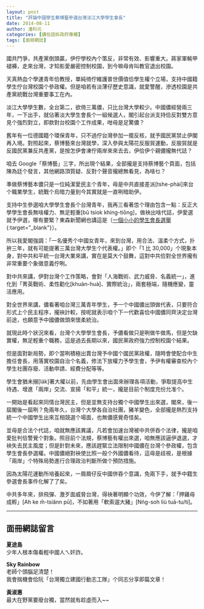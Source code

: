 ```yaml
---
layout: post
title: "評論中國學生蔡博藝參選台灣淡江大學學生會長"
date: 2014-08-11
author: 潘科元
categories: [講俗語拆政府專欄]
tags: [面冊網誌]
---
```


國共鬥爭，共產黨倒頭贏，伊佇學校內个策反，非常有效、影響重大。蔣家軍輸甲褪褲，走來台灣，才知影愛嚴密控制校園，到今嘛毋肯叫教官退出校園。

天真熱血个學運青年佮教授，單純徛佇維護普世價值佮學生權个立場，支持中國籍學生佇台灣校園个參政權。但是咱若有淡薄仔歷史意識，就愛警醒，滲透校園是共產黨統戰台灣重要事工在內。

淡江大學學生數，全台第二，欲倚三萬儂，只比台灣大學較少。中國儂經營兩三年，一下出手，就佔著淡大學生會長个一組候選人，閣引起台派支持佮反對雙方意見个強烈對立，即款對台校園个工作成果，咁毋是足驚儂？

舊年有一位德國籍个環保青年，只不過佇台灣參加一擺反核，就予國民黨禁止伊閣再入境。對照起來，蔡博藝來台灣就學，深入參與太陽花反服貿運動，反服貿就是反國民黨兼反共產黨，是按怎伊會凍佇兩岸來來去去，伊佮伊个親儂攏無代誌？

咱去 Google「蔡博藝」三字，所出現个結果，全部攏是支持蔡博藝个頁面，包括陳為廷个發言，其他網路頂質疑、反對个聲音攏總無看見，為啥乜？

準做蔡博藝本儂只是一位純潔愛民主个青年，毋是中共直接差派[tshe-phài]來台个職業學生，統戰个烏暗力量到今其實就是一直咧暗助伊。

支持中生參選咱大學學生會長个台灣青年，我再三看著怹个理由包含一點：反正大學學生會長無啥權力、無足輕重[bû tsiok khing-tiōng]，做袂出啥代誌，伊愛選就予伊選，哪有要緊？東森新聞網也講這是〔[一個小小的學生會長選舉](http://www.ettoday.net/news/20140809/387815.htm#ixzz3AEGJ0NoV){:target="_blank"}〕。

所以我愛閣強調：「一名優秀个中國女青年，來到台灣，用合法、溫柔个方式，扑拚三年，就有可能提著三萬台灣大學生个代表權。」即个「1 比 30,000」个現象本身，對中共和平統一台灣大業來講，實在是莫大个鼓舞，這對中共佮對全世界攏有非常重要个象徵意義佇咧。

對中共來講，伊對台灣个工作策略，會對「人海戰術、武力威脅、名義統一」，進化到「菁英戰術、柔性勸化[khuàn-huà]、實際統治」，兩套極端，隨機應變，靈活應用。

對全世界來講，儂看著咱台灣三萬青年學生，予一个中國儂出頭做代表，只要符合形式上个民主程序，攏袂計較，按呢就表示咱个下一代歡喜佮中國儂同齊決定台灣前途，也願意予中國儂做頭來懷柔統治。

就現此時个狀況來看，台灣个大學學生會長，予儂看做只是咧做牛做馬，但是欠缺實權，無足輕重个職務，這是過去長期以來，國民黨政府強力控制校園个結果。

但是面對新局勢，即个當咧積極出賣台灣予中國个國民黨政權，隨時會使配合中生擔任會長，用落實校園自治个名義，修法下放權力予學生會，予伊有權審查校內个學生社團存廢、活動申請、經費分配等等。

學生會猶未搦[la̍k]著大權以前，先由學生會出面來辦理各項活動，爭取提高中生待遇、增進「兩岸」交流、宣揚「和平」統一，攏是目前个制度充份允准个。

一開始是看起來同情台灣民主，但是並無支持台獨个中國學生出來選，閣來，後一屆閣後一屆咧？免兩年久，台灣个大學各自治社團，豬羊變色，全部攏是熱烈支持統一个中國學生出來互相競選个場面，也無儂感覺奇怪矣。

並毋是合法个代誌，咱就無應該異議，凡若會加速台灣被中共併吞个法律，攏是咱愛批判佮警覺个對象。照目前个法規，蔡博藝有權出來選，咱無應該逼伊退選，才袂失去民主風度；但是針對未來，應該趕緊立法限制中國儂在台灣个參政權，包含學生會長參選權。中國儂絕對袂使比照一般个外國儂看待，這毋是歧視，是根據「兩岸」个特殊局勢進行合理政治判斷所做个預防措施。

因為太陽花運動所培養起來，一屑屑仔反中國併吞个意識，免兩下手，就予中籍生參選會長事件化解了了矣。

中共多年來，排飛彈、激歹面威脅台灣，得袂著明顯个功效，今伊了解：「押雞毋成孵」[Ah ke m̄-tsiânn pū]，不如著用「軟索遛大豬」[Nńg-soh liù tuā-tu/ti]。

---

## 面冊網誌留言

**夏途島**  
少年人根本傷看輕中國人ㄟ奸詐。

**Sky Rainbow**  
老師个頭腦足清楚！  
我會揣機會佮阮「台灣獨立建國行動志工隊」个同志分享即篇文章！

**黃淑惠**  
最大在野黨要廢台獨，當然就有趁虛而入~~
